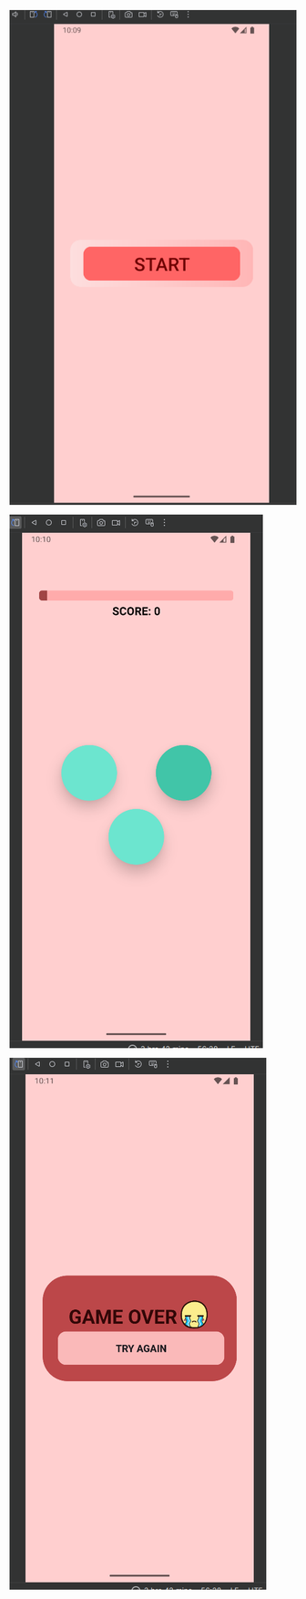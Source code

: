 ![Preview](https://github.com/shiroyoshaa/MatchColor/blob/master/startScreen.png)

![Preview](https://github.com/shiroyoshaa/MatchColor/blob/master/gameProcess.png)

![Preview](https://github.com/shiroyoshaa/MatchColor/blob/master/gameOverScreen.png)
